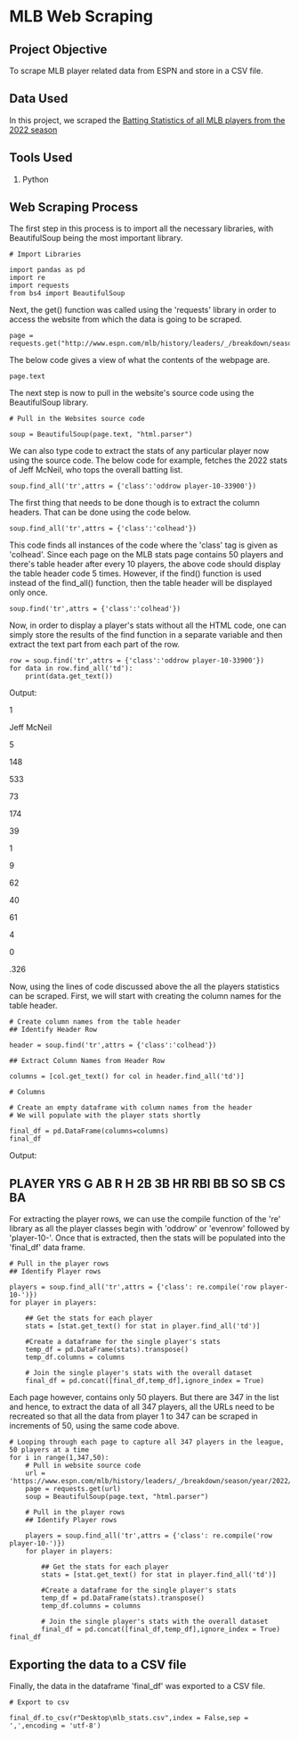 # MLB Web Scraping

## Project Objective

To scrape MLB player related data from ESPN and store in a CSV file.

## Data Used

In this project, we scraped the <a href = "https://www.espn.com/mlb/history/leaders/_/breakdown/season/year/2022/start/1"> Batting Statistics of all MLB players from the 2022 season </a>

## Tools Used

1. Python

## Web Scraping Process

The first step in this process is to import all the necessary libraries, with BeautifulSoup being the most important library.

    # Import Libraries

    import pandas as pd
    import re
    import requests
    from bs4 import BeautifulSoup

Next, the get() function was called using the 'requests' library in order to access the website from which the data is going to be scraped.

    page = requests.get("http://www.espn.com/mlb/history/leaders/_/breakdown/season/year/2022/start/1")
    
The below code gives a view of what the contents of the webpage are.

    page.text
    
The next step is now to pull in the website's source code using the BeautifulSoup library.

    # Pull in the Websites source code

    soup = BeautifulSoup(page.text, "html.parser")
    
We can also type code to extract the stats of any particular player now using the source code. The below code for example, fetches the 2022 stats of Jeff McNeil, who tops the overall batting list.

    soup.find_all('tr',attrs = {'class':'oddrow player-10-33900'})

The first thing that needs to be done though is to extract the column headers. That can be done using the code below.

    soup.find_all('tr',attrs = {'class':'colhead'})
    
This code finds all instances of the code where the 'class' tag is given as 'colhead'. Since each page on the MLB stats page contains 50 players and there's table header after every 10 players, the above code should display the table header code 5 times. However, if the find() function is used instead of the find_all() function, then the table header will be displayed only once.

    soup.find('tr',attrs = {'class':'colhead'})
    
Now, in order to display a player's stats without all the HTML code, one can simply store the results of the find function in a separate variable and then extract the text part from each part of the row.

    row = soup.find('tr',attrs = {'class':'oddrow player-10-33900'})
    for data in row.find_all('td'):
        print(data.get_text())

Output:

1

Jeff McNeil

5

148

533

73

174

39

1

9

62

40

61

4

0

.326

Now, using the lines of code discussed above the all the players statistics can be scraped. First, we will start with creating the column names for the table header. 

    # Create column names from the table header
    ## Identify Header Row

    header = soup.find('tr',attrs = {'class':'colhead'})

    ## Extract Column Names from Header Row

    columns = [col.get_text() for col in header.find_all('td')]

    # Columns

    # Create an empty dataframe with column names from the header
    # We will populate with the player stats shortly

    final_df = pd.DataFrame(columns=columns)
    final_df

Output:

PLAYER	YRS	G	AB	R	H	2B	3B	HR	RBI	BB	SO	SB	CS	BA
----------------------------------------------

For extracting the player rows, we can use the compile function of the 're' library as all the player classes begin with 'oddrow' or 'evenrow' followed by 'player-10-'. Once that is extracted, then the stats will be populated into the 'final_df' data frame.

    # Pull in the player rows
    ## Identify Player rows

    players = soup.find_all('tr',attrs = {'class': re.compile('row player-10-')})
    for player in players:

        ## Get the stats for each player
        stats = [stat.get_text() for stat in player.find_all('td')]

        #Create a dataframe for the single player's stats
        temp_df = pd.DataFrame(stats).transpose()
        temp_df.columns = columns

        # Join the single player's stats with the overall dataset
        final_df = pd.concat([final_df,temp_df],ignore_index = True)

Each page however, contains only 50 players. But there are 347 in the list and hence, to extract the data of all 347 players, all the URLs need to be recreated so that all the data from player 1 to 347 can be scraped in increments of 50, using the same code above.

    # Looping through each page to capture all 347 players in the league, 50 players at a time
    for i in range(1,347,50):
        # Pull in website source code
        url = 'https://www.espn.com/mlb/history/leaders/_/breakdown/season/year/2022/start/{}'.format(i)
        page = requests.get(url)
        soup = BeautifulSoup(page.text, "html.parser")

        # Pull in the player rows
        ## Identify Player rows

        players = soup.find_all('tr',attrs = {'class': re.compile('row player-10-')})
        for player in players:

            ## Get the stats for each player
            stats = [stat.get_text() for stat in player.find_all('td')]

            #Create a dataframe for the single player's stats
            temp_df = pd.DataFrame(stats).transpose()
            temp_df.columns = columns

            # Join the single player's stats with the overall dataset
            final_df = pd.concat([final_df,temp_df],ignore_index = True)
    final_df

## Exporting the data to a CSV file

Finally, the data in the dataframe 'final_df' was exported to a CSV file.

    # Export to csv

    final_df.to_csv(r"Desktop\mlb_stats.csv",index = False,sep = ',',encoding = 'utf-8')
